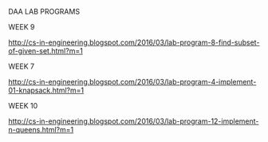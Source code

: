 DAA LAB PROGRAMS 

WEEK 9

http://cs-in-engineering.blogspot.com/2016/03/lab-program-8-find-subset-of-given-set.html?m=1

WEEK 7

http://cs-in-engineering.blogspot.com/2016/03/lab-program-4-implement-01-knapsack.html?m=1

WEEK 10

http://cs-in-engineering.blogspot.com/2016/03/lab-program-12-implement-n-queens.html?m=1

